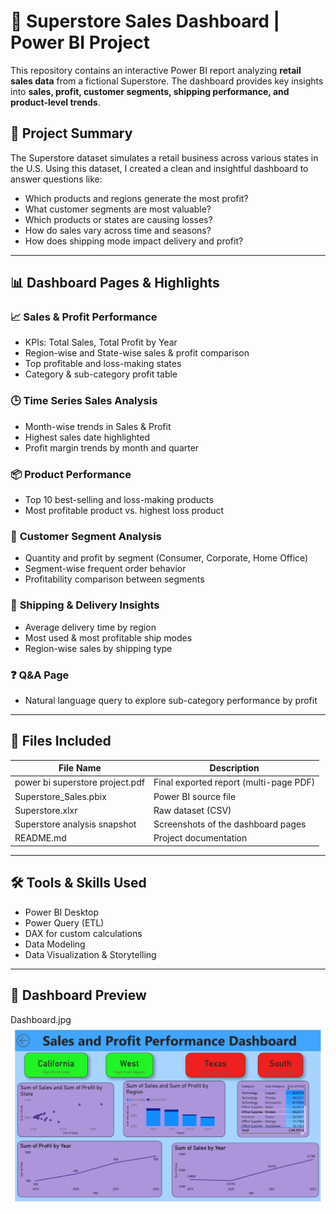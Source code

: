 # 🛒 Superstore Sales Dashboard | Power BI Project

This repository contains an interactive Power BI report analyzing **retail sales data** from a fictional Superstore. The dashboard provides key insights into **sales, profit, customer segments, shipping performance, and product-level trends**.

## 📌 Project Summary

The Superstore dataset simulates a retail business across various states in the U.S. Using this dataset, I created a clean and insightful dashboard to answer questions like:

- Which products and regions generate the most profit?
- What customer segments are most valuable?
- Which products or states are causing losses?
- How do sales vary across time and seasons?
- How does shipping mode impact delivery and profit?

---

## 📊 Dashboard Pages & Highlights

### 📈 **Sales & Profit Performance**
- KPIs: Total Sales, Total Profit by Year
- Region-wise and State-wise sales & profit comparison
- Top profitable and loss-making states
- Category & sub-category profit table

### 🕒 **Time Series Sales Analysis**
- Month-wise trends in Sales & Profit
- Highest sales date highlighted
- Profit margin trends by month and quarter

### 📦 **Product Performance**
- Top 10 best-selling and loss-making products
- Most profitable product vs. highest loss product

### 👥 **Customer Segment Analysis**
- Quantity and profit by segment (Consumer, Corporate, Home Office)
- Segment-wise frequent order behavior
- Profitability comparison between segments

### 🚚 **Shipping & Delivery Insights**
- Average delivery time by region
- Most used & most profitable ship modes
- Region-wise sales by shipping type

### ❓ **Q&A Page**
- Natural language query to explore sub-category performance by profit

---

## 📁 Files Included

| File Name | Description |
|-----------|-------------|
| power bi superstore project.pdf | Final exported report (multi-page PDF) |
| Superstore_Sales.pbix | Power BI source file |
| Superstore.xlxr | Raw dataset (CSV) |
| Superstore analysis snapshot| Screenshots of the dashboard pages |
| README.md | Project documentation |

---

## 🛠 Tools & Skills Used

- Power BI Desktop  
- Power Query (ETL)  
- DAX for custom calculations  
- Data Modeling  
- Data Visualization & Storytelling  

---


## 📸 Dashboard Preview

Dashboard.jpg ![Dashboard](https://github.com/Sameer22-coder/Superstore-analysis-using-Powerbi/blob/main/Superstore%20dashboard%20snapshot.jpg)



